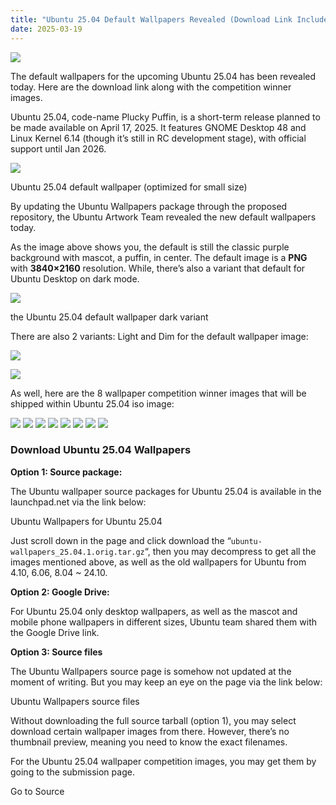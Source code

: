 ```yaml
---
title: "Ubuntu 25.04 Default Wallpapers Revealed (Download Link Included)"
date: 2025-03-19
---
```


![](https://ubuntuhandbook.org/wp-content/uploads/2022/04/ubuntu-circle-250x250.webp)

The default wallpapers for the upcoming Ubuntu 25.04 has been revealed today. Here are the download link along with the competition winner images.

Ubuntu 25.04, code-name Plucky Puffin, is a short-term release planned to be made available on April 17, 2025. It features GNOME Desktop 48 and Linux Kernel 6.14 (though it’s still in RC development stage), with official support until Jan 2026.

![](https://ubuntuhandbook.org/wp-content/uploads/2025/03/ubuntu2504-default-700x394.webp)

Ubuntu 25.04 default wallpaper (optimized for small size)

By updating the Ubuntu Wallpapers package through the proposed repository, the Ubuntu Artwork Team revealed the new default wallpapers today.

As the image above shows you, the default is still the classic purple background with mascot, a puffin, in center. The default image is a **PNG** with **3840×2160** resolution. While, there’s also a variant that default for Ubuntu Desktop on dark mode.

![](https://ubuntuhandbook.org/wp-content/uploads/2025/03/ubuntu-2504-dark-700x394.webp)

the Ubuntu 25.04 default wallpaper dark variant

There are also 2 variants: Light and Dim for the default wallpaper image:

![](https://ubuntuhandbook.org/wp-content/uploads/2025/03/Plucky_Puffin_Wallpaper_Light-700x394.webp)

![](https://ubuntuhandbook.org/wp-content/uploads/2025/03/Plucky_Puffin_Wallpaper_Dimmed-700x394.webp)

As well, here are the 8 wallpaper competition winner images that will be shipped within Ubuntu 25.04 iso image:

![](https://ubuntuhandbook.org/wp-content/uploads/2025/03/wescravn-untitled-300x170.jpeg) ![](https://ubuntuhandbook.org/wp-content/uploads/2025/03/puffin-mascot-light-300x169.jpeg) ![](https://ubuntuhandbook.org/wp-content/uploads/2025/03/puffin-mascot-dark-300x169.jpeg) ![](https://ubuntuhandbook.org/wp-content/uploads/2025/03/northern-lights-over-the-peaks-in-norway-300x169.webp) ![](https://ubuntuhandbook.org/wp-content/uploads/2025/03/lost-cause-light-300x169.jpeg) ![](https://ubuntuhandbook.org/wp-content/uploads/2025/03/lost-cause-dark-300x169.jpeg) ![](https://ubuntuhandbook.org/wp-content/uploads/2025/03/autumn-near-the-matterhorn-300x169.webp) ![](https://ubuntuhandbook.org/wp-content/uploads/2025/03/atlantic-wave-300x169.webp)

### Download Ubuntu 25.04 Wallpapers

**Option 1: Source package:**

The Ubuntu wallpaper source packages for Ubuntu 25.04 is available in the launchpad.net via the link below:

Ubuntu Wallpapers for Ubuntu 25.04

Just scroll down in the page and click download the “`ubuntu-wallpapers_25.04.1.orig.tar.gz`“, then you may decompress to get all the images mentioned above, as well as the old wallpapers for Ubuntu from 4.10, 6.06, 8.04 ~ 24.10.

**Option 2: Google Drive:**

For Ubuntu 25.04 only desktop wallpapers, as well as the mascot and mobile phone wallpapers in different sizes, Ubuntu team shared them with the Google Drive link.

**Option 3: Source files**

The Ubuntu Wallpapers source page is somehow not updated at the moment of writing. But you may keep an eye on the page via the link below:

Ubuntu Wallpapers source files

Without downloading the full source tarball (option 1), you may select download certain wallpaper images from there. However, there’s no thumbnail preview, meaning you need to know the exact filenames.

For the Ubuntu 25.04 wallpaper competition images, you may get them by going to the submission page.

Go to Source
